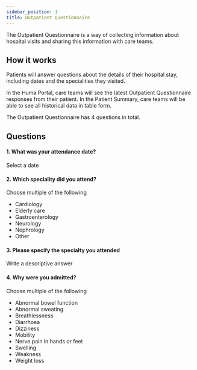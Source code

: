 ```yaml
---
sidebar_position: 1
title: Outpatient Questionnaire
---
```


The Outpatient Questionnaire is a way of collecting information about hospital visits and sharing this information with care teams. 

## How it works

Patients will answer questions about the details of their hospital stay, including dates and the specialities they visited. 

In the Huma Portal, care teams will see the latest Outpatient Questionnaire responses from their patient. In the Patient Summary, care teams will be able to see all historical data in table form.

The Outpatient Questionnaire has 4 questions in total.

## Questions

#### 1. What was your attendance date?

Select a date

#### 2. Which speciality did you attend?

Choose multiple of the following
- Cardiology
- Elderly care
- Gastroenterology
- Neurology
- Nephrology
- Other

#### 3. Please specify the specialty you attended

Write a descriptive answer

#### 4. Why were you admitted?

Choose multiple of the following
- Abnormal bowel function
- Abnormal sweating 
- Breathlessness 
- Diarrhoea
- Dizziness
- Mobility 
- Nerve pain in hands or feet
- Swelling 
- Weakness
- Weight loss

